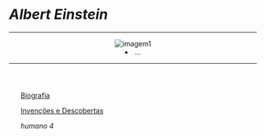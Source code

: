 <!DOCTYPE html>
<html lang="en">
<head>
    <meta charset="UTF-8">
    <meta http-equiv="X-UA-Compatible" content="IE=edge">
    <meta name="viewport" content="width=device-width, initial-scale=1.0">
    <title>Albert Einstein</title>
    <link rel="stylesheet" href="css">
</head>
<body>
    <h1 class="titulo"><i>Albert Einstein</i></h1>
    <header class="imagem">
        <hr>
        <img class="imagem-1" src="cabeladojuca.gif" alt="imagem1">
        <li class="canto">...</li>
        <hr>
    </header>
    <div class="lista">
        <ul class="humano-1"><a href="pag002.html" rel="next">Biografia</a></ul>
        <ul><ins>Invenções e Descobertas</ins></ul>
        <ul><i>humano 4</i></ul>
    </div>
</body>
</html>
